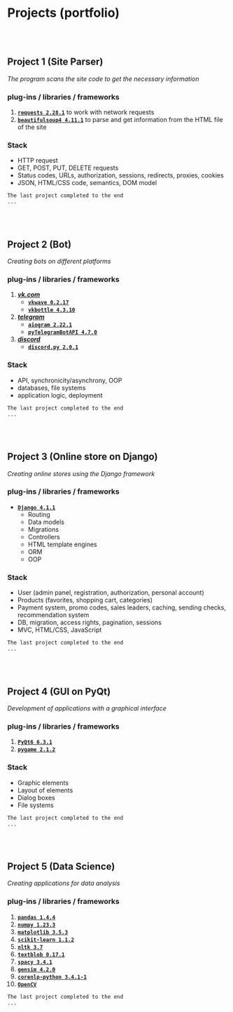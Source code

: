 # Projects (portfolio)


<br><br>


## Project 1 (Site Parser)
*The program scans the site code to get the necessary information*

### plug-ins / libraries / frameworks
1. [**`requests 2.28.1`**](https://pypi.org/project/requests/) to work with network requests
2. [**`beautifulsoup4 4.11.1`**](https://pypi.org/project/beautifulsoup4/) to parse and get information from the HTML file of the site

### Stack
- HTTP request
- GET, POST, PUT, DELETE requests
- Status codes, URLs, authorization, sessions, redirects, proxies, cookies
- JSON, HTML/CSS code, semantics, DOM model


```
The last project completed to the end
...
```


<br><br>


## Project 2 (Bot)
*Creating bots on different platforms*

### plug-ins / libraries / frameworks
1. [***vk.com***](https://vk.com/feed)
    - [**`vkwave 0.2.17`**](https://pypi.org/project/vkwave/)
    - [**`vkbottle 4.3.10`**](https://pypi.org/project/vkbottle/)
2. [***telegram***](https://telegram.org)
    - [**`aiogram 2.22.1`**](https://pypi.org/project/aiogram/)
    - [**`pyTelegramBotAPI 4.7.0`**](https://pypi.org/project/pyTelegramBotAPI/)
3. [***discord***](https://discord.com)
    - [**`discord.py 2.0.1`**](https://discord.com)

### Stack
- API, synchronicity/asynchrony, OOP
- databases, file systems
- application logic, deployment


```
The last project completed to the end
...
```


<br><br>


## Project 3 (Online store on Django)
*Creating online stores using the Django framework*

### plug-ins / libraries / frameworks
- [**`Django 4.1.1`**](https://pypi.org/project/Django/)
    - Routing
    - Data models
    - Migrations
    - Controllers
    - HTML template engines
    - ORM
    - OOP

### Stack
- User (admin panel, registration, authorization, personal account)
- Products (favorites, shopping cart, categories)
- Payment system, promo codes, sales leaders, caching, sending checks, recommendation system
- DB, migration, access rights, pagination, sessions
- MVC, HTML/CSS, JavaScript


```
The last project completed to the end
...
```


<br><br>


## Project 4 (GUI on PyQt)
*Development of applications with a graphical interface*

### plug-ins / libraries / frameworks
1. [**`PyQt6 6.3.1`**](https://pypi.org/project/PyQt6/)
2. [**`pygame 2.1.2`**](https://pypi.org/project/pygame/)

### Stack
- Graphic elements
- Layout of elements
- Dialog boxes
- File systems


```
The last project completed to the end
...
```


<br><br>


## Project 5 (Data Science)
*Creating applications for data analysis*

### plug-ins / libraries / frameworks
1. [**`pandas 1.4.4`**](https://pypi.org/project/pandas/)
1. [**`numpy 1.23.3`**](https://pypi.org/project/numpy/)
1. [**`matplotlib 3.5.3`**](https://pypi.org/project/matplotlib/)
1. [**`scikit-learn 1.1.2`**](https://pypi.org/project/scikit-learn/)
1. [**`nltk 3.7`**](https://pypi.org/project/nltk/)
2. [**`textblob 0.17.1`**](https://pypi.org/project/textblob/)
3. [**`spacy 3.4.1`**](https://pypi.org/project/spacy/)
4. [**`gensim 4.2.0`**](https://pypi.org/project/gensim/)
5. [**`corenlp-python 3.4.1-1`**](https://pypi.org/project/corenlp-python/)
1. [**`OpenCV`**](https://docs.opencv.org/3.4/d6/d00/tutorial_py_root.html)


```
The last project completed to the end
...
```
